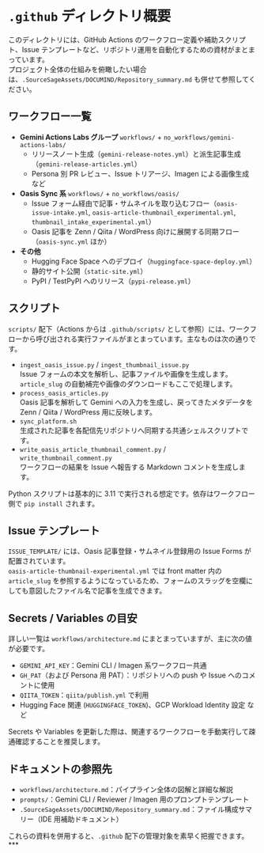 # `.github` ディレクトリ概要

このディレクトリには、GitHub Actions のワークフロー定義や補助スクリプト、Issue テンプレートなど、リポジトリ運用を自動化するための資材がまとまっています。  
プロジェクト全体の仕組みを俯瞰したい場合は、`.SourceSageAssets/DOCUMIND/Repository_summary.md` も併せて参照してください。

## ワークフロー一覧

- **Gemini Actions Labs グループ** `workflows/` + `no_workflows/gemini-actions-labs/`
  - リリースノート生成（`gemini-release-notes.yml`）と派生記事生成（`gemini-release-articles.yml`）
  - Persona 別 PR レビュー、Issue トリアージ、Imagen による画像生成 など
- **Oasis Sync 系** `workflows/` + `no_workflows/oasis/`
  - Issue フォーム経由で記事・サムネイルを取り込むフロー（`oasis-issue-intake.yml`, `oasis-article-thumbnail_experimental.yml`, `thumbnail_intake_experimental.yml`）
  - Oasis 記事を Zenn / Qiita / WordPress 向けに展開する同期フロー（`oasis-sync.yml` ほか）
- **その他**
  - Hugging Face Space へのデプロイ（`huggingface-space-deploy.yml`）
  - 静的サイト公開（`static-site.yml`）
  - PyPI / TestPyPI へのリリース（`pypi-release.yml`）

## スクリプト

`scripts/` 配下（Actions からは `.github/scripts/` として参照）には、ワークフローから呼び出される実行ファイルがまとまっています。主なものは次の通りです。

- `ingest_oasis_issue.py` / `ingest_thumbnail_issue.py`  
  Issue フォームの本文を解析し、記事ファイルや画像を生成します。`article_slug` の自動補完や画像のダウンロードもここで処理します。
- `process_oasis_articles.py`  
  Oasis 記事を解析して Gemini への入力を生成し、戻ってきたメタデータを Zenn / Qiita / WordPress 用に反映します。
- `sync_platform.sh`  
  生成された記事を各配信先リポジトリへ同期する共通シェルスクリプトです。
- `write_oasis_article_thumbnail_comment.py` / `write_thumbnail_comment.py`  
  ワークフローの結果を Issue へ報告する Markdown コメントを生成します。

Python スクリプトは基本的に 3.11 で実行される想定です。依存はワークフロー側で `pip install` されます。

## Issue テンプレート

`ISSUE_TEMPLATE/` には、Oasis 記事登録・サムネイル登録用の Issue Forms が配置されています。  
`oasis-article-thumbnail-experimental.yml` では front matter 内の `article_slug` を参照するようになっているため、フォームのスラッグを空欄にしても意図したファイル名で記事を生成できます。

## Secrets / Variables の目安

詳しい一覧は `workflows/architecture.md` にまとまっていますが、主に次の値が必要です。

- `GEMINI_API_KEY`：Gemini CLI / Imagen 系ワークフロー共通
- `GH_PAT`（および Persona 用 PAT）：リポジトリへの push や Issue へのコメントに使用
- `QIITA_TOKEN`：`qiita/publish.yml` で利用
- Hugging Face 関連 (`HUGGINGFACE_TOKEN`)、GCP Workload Identity 設定 など

Secrets や Variables を更新した際は、関連するワークフローを手動実行して疎通確認することを推奨します。

## ドキュメントの参照先

- `workflows/architecture.md`：パイプライン全体の図解と詳細な解説
- `prompts/`：Gemini CLI / Reviewer / Imagen 用のプロンプトテンプレート
- `.SourceSageAssets/DOCUMIND/Repository_summary.md`：ファイル構成サマリー（IDE 用補助ドキュメント）

これらの資料を併用すると、`.github` 配下の管理対象を素早く把握できます。***
